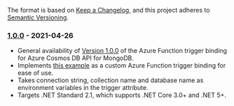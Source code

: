 The format is based on [Keep a Changelog](https://keepachangelog.com/en/1.0.0/),
and this project adheres to [Semantic Versioning](https://semver.org/spec/v2.0.0.html).

### <a name="1.0.0"/> [1.0.0](https://www.nuget.org/packages/CosmosChangeStreamTriggerBinding/1.0.0) - 2021-04-26

- General availability of [Version 1.0.0](https://www.nuget.org/packages/CosmosChangeStreamTriggerBinding/1.0.0) of the Azure Function trigger binding for Azure Cosmos DB API for MongoDB.
- Implements [this example](https://docs.microsoft.com/en-us/azure/cosmos-db/mongodb-change-streams?tabs=csharp#examples) as a custom Azure Function trigger binding for ease of use.
- Takes connection string, collection name and database name as environment variables in the trigger attribute.
- Targets .NET Standard 2.1, which supports .NET Core 3.0+ and .NET 5+.